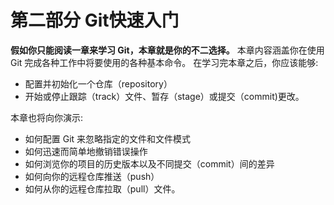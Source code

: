 # 第二部分 Git快速入门

**假如你只能阅读一章来学习 Git，本章就是你的不二选择。**
 本章内容涵盖你在使用 Git 完成各种工作中将要使用的各种基本命令。
 在学习完本章之后，你应该能够:
 - 配置并初始化一个仓库（repository）
 - 开始或停止跟踪（track）文件、暂存（stage）或提交（commit)更改。
 
 本章也将向你演示:
 - 如何配置 Git 来忽略指定的文件和文件模式
 - 如何迅速而简单地撤销错误操作
 - 如何浏览你的项目的历史版本以及不同提交（commit）间的差异
 - 如何向你的远程仓库推送（push）
 - 如何从你的远程仓库拉取（pull）文件。
